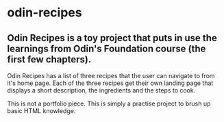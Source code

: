 # odin-recipes

## Odin Recipes is a toy project that puts in use the learnings from Odin's Foundation course (the first few chapters).

Odin Recipes has a list of three recipes that the user can navigate to from it's home page.
Each of the three recipes get their own landing page that displays a short description, the
ingredients and the steps to cook.

This is not a portfolio piece. This is simply a practise project to brush up basic HTML knowledge.